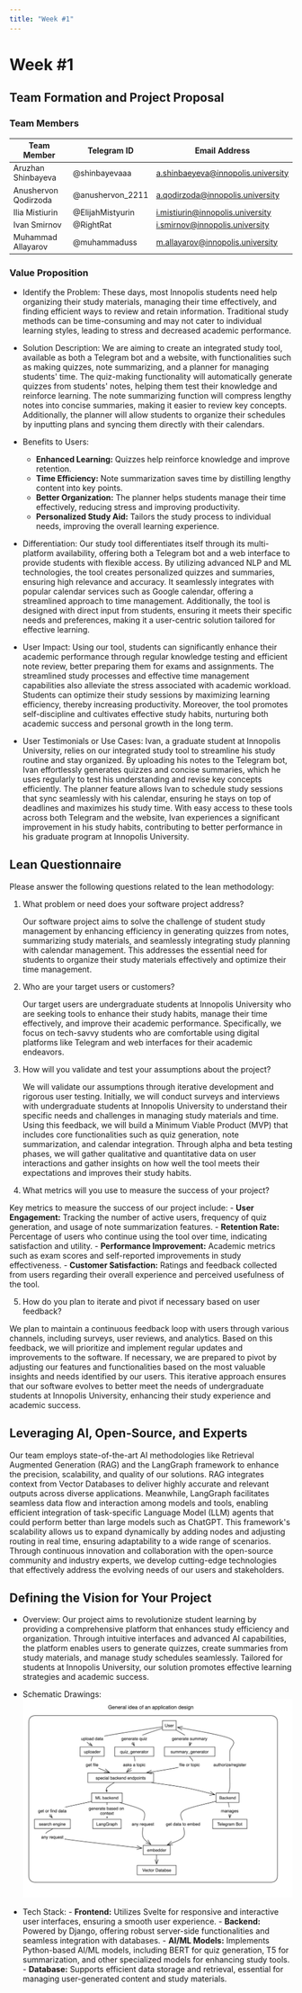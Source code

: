 ```yaml
---
title: "Week #1"
---
```


# Week #1

## **Team Formation and Project Proposal**

### **Team Members**

| Team Member              | Telegram ID   | Email Address   |
|--------------------------|---------------|-----------------|
|Aruzhan Shinbayeva    | @shinbayevaaa | a.shinbaeyeva@innopolis.university |
| Anushervon Qodirzoda  | @anushervon_2211 | a.qodirzoda@innopolis.university |
| Ilia Mistiurin| @ElijahMistyurin | i.mistiurin@innopolis.university |
|Ivan Smirnov          | @RightRat | i.smirnov@innopolis.university |
| Muhammad Allayarov | @muhammaduss | m.allayarov@innopolis.university |


### **Value Proposition**

- Identify the Problem:
   These days, most Innopolis students need help organizing their study materials, managing their time effectively, and finding efficient ways to review and retain information. Traditional study methods can be time-consuming and may not cater to individual learning styles, leading to stress and decreased academic performance.

- Solution Description:
  We are aiming to create an integrated study tool, available as both a Telegram bot and a website, with functionalities such as making quizzes, note summarizing, and a planner for managing students' time. The quiz-making functionality will automatically generate quizzes from students' notes, helping them test their knowledge and reinforce learning. The note summarizing function will compress lengthy notes into concise summaries, making it easier to review key concepts. Additionally, the planner will allow students to organize their schedules by inputting plans and syncing them directly with their calendars.

- Benefits to Users:
    - **Enhanced Learning:** Quizzes help reinforce knowledge and improve retention.
    -  **Time Efficiency:** Note summarization saves time by distilling lengthy content into key points.
    - **Better Organization:** The planner helps students manage their time effectively, reducing stress and improving productivity.
    - **Personalized Study Aid:** Tailors the study process to individual needs, improving the overall learning experience.

- Differentiation:
  Our study tool differentiates itself through its multi-platform availability, offering both a Telegram bot and a web interface to provide students with flexible access. By utilizing advanced NLP and ML technologies, the tool creates personalized quizzes and summaries, ensuring high relevance and accuracy. It seamlessly integrates with popular calendar services such as Google calendar, offering a streamlined approach to time management. Additionally, the tool is designed with direct input from students, ensuring it meets their specific needs and preferences, making it a user-centric solution tailored for effective learning.


- User Impact:
  Using our tool, students can significantly enhance their academic performance through regular knowledge testing and efficient note review, better preparing them for exams and assignments. The streamlined study processes and effective time management capabilities also alleviate the stress associated with academic workload. Students can optimize their study sessions by maximizing learning efficiency, thereby increasing productivity. Moreover, the tool promotes self-discipline and cultivates effective study habits, nurturing both academic success and personal growth in the long term.


- User Testimonials or Use Cases:
   Ivan, a graduate student at Innopolis University, relies on our integrated study tool to streamline his study routine and stay organized. By uploading his notes to the Telegram bot, Ivan effortlessly generates quizzes and concise summaries, which he uses regularly to test his understanding and revise key concepts efficiently. The planner feature allows Ivan to schedule study sessions that sync seamlessly with his calendar, ensuring he stays on top of deadlines and maximizes his study time. With easy access to these tools across both Telegram and the website, Ivan experiences a significant improvement in his study habits, contributing to better performance in his graduate program at Innopolis University.




## **Lean Questionnaire**

Please answer the following questions related to the lean methodology:

1. What problem or need does your software project address? 
   
   Our software project aims to solve the challenge of student study management by enhancing efficiency in generating quizzes from notes, summarizing study materials, and seamlessly integrating study planning with calendar management. This addresses the essential need for students to organize their study materials effectively and optimize their time management.


2. Who are your target users or customers?

   Our target users are undergraduate students at Innopolis University who are seeking tools to enhance their study habits, manage their time effectively, and improve their academic performance. Specifically, we focus on tech-savvy students who are comfortable using digital platforms like Telegram and web interfaces for their academic endeavors.


3. How will you validate and test your assumptions about the project?

   We will validate our assumptions through iterative development and rigorous user testing. Initially, we will conduct surveys and interviews with undergraduate students at Innopolis University to understand their specific needs and challenges in managing study materials and time. Using this feedback, we will build a Minimum Viable Product (MVP) that includes core functionalities such as quiz generation, note summarization, and calendar integration. Through alpha and beta testing phases, we will gather qualitative and quantitative data on user interactions and gather insights on how well the tool meets their expectations and improves their study habits. 

  

4. What metrics will you use to measure the success of your project?

  Key metrics to measure the success of our project include:
     - **User Engagement:** Tracking the number of active users, frequency of quiz generation, and usage of note summarization features.
     - **Retention Rate:** Percentage of users who continue using the tool over time, indicating satisfaction and utility.
     - **Performance Improvement:** Academic metrics such as exam scores and self-reported improvements in study effectiveness.
     - **Customer Satisfaction:** Ratings and feedback collected from users regarding their overall experience and perceived usefulness of the tool.


5. How do you plan to iterate and pivot if necessary based on user feedback?

  We plan to maintain a continuous feedback loop with users through various channels, including surveys, user reviews, and analytics. Based on this feedback, we will prioritize and implement regular updates and improvements to the software. If necessary, we are prepared to pivot by adjusting our features and functionalities based on the most valuable insights and needs identified by our users. This iterative approach ensures that our software evolves to better meet the needs of undergraduate students at Innopolis University, enhancing their study experience and academic success.


## **Leveraging AI, Open-Source, and Experts**

Our team employs state-of-the-art AI methodologies like Retrieval Augmented Generation (RAG) and the LangGraph framework to enhance the precision, scalability, and quality of our solutions. RAG integrates context from Vector Databases to deliver highly accurate and relevant outputs across diverse applications. Meanwhile, LangGraph facilitates seamless data flow and interaction among models and tools, enabling efficient integration of task-specific Language Model (LLM) agents that could perform better than large models such as ChatGPT. This framework's scalability allows us to expand dynamically by adding nodes and adjusting routing in real time, ensuring adaptability to a wide range of scenarios. Through continuous innovation and collaboration with the open-source community and industry experts, we develop cutting-edge technologies that effectively address the evolving needs of our users and stakeholders.


## **Defining the Vision for Your Project**

- Overview: 
   Our project aims to revolutionize student learning by providing a comprehensive platform that enhances study efficiency and organization. Through intuitive interfaces and advanced AI capabilities, the platform enables users to generate quizzes, create summaries from study materials, and manage study schedules seamlessly. Tailored for students at Innopolis University, our solution promotes effective learning strategies and academic success.


- Schematic Drawings: 
   ![Alt text](images/week1_1.jpg)
- Tech Stack: 
      - **Frontend:** Utilizes Svelte for responsive and interactive user interfaces, ensuring a smooth user experience.
      - **Backend:** Powered by Django, offering robust server-side functionalities and seamless integration with databases.
      - **AI/ML Models:** Implements Python-based AI/ML models, including BERT for quiz generation, T5 for summarization, and other specialized models for enhancing study tools.
      - **Database:** Supports efficient data storage and retrieval, essential for managing user-generated content and study materials.